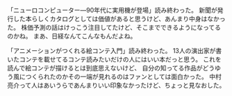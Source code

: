「ニューロコンピューター―90年代に実用機が登場」読み終わった。
新聞が発行した本らしくカタログとしては価値があると思うけど、あんまり中身はなかった。
株価予測の話はけっこう注目してたけど、そこまでできるようになってるのかね。
まあ、日経なんてこんなもんだよね。

「アニメーションがつくれる絵コンテ入門」読み終わった。
13人の演出家が書いたコンテを載せてるコンテ読みたいだけの人にはいい本だっと思う。
これを読んで絵コンテが描けるとは到底思えないけど、
自分の知ってる作品がどうゆう風につくられたのかその一端が見れるのはファンとしては面白かった。
中村亮介って人はあいうらであんまりいい印象なかったけど、ちょっと見なおした。
